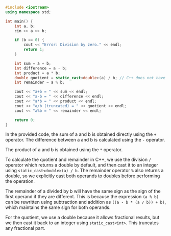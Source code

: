 ```cpp
#include <iostream>
using namespace std;

int main() {
    int a, b;
    cin >> a >> b;

    if (b == 0) {
        cout << "Error: Division by zero." << endl;
        return 1;
    }

    int sum = a + b;
    int difference = a - b;
    int product = a * b;
    double quotient = static_cast<double>(a) / b; // C++ does not have truncation towards 0 like C
    int remainder = a % b;

    cout << "a+b = " << sum << endl;
    cout << "a-b = " << difference << endl;
    cout << "a*b = " << product << endl;
    cout << "a/b (truncated) = " << quotient << endl;
    cout << "a%b = " << remainder << endl;

    return 0;
}
```
In the provided code, the sum of a and b is obtained directly using the `+` operator. The difference between a and b is calculated using the `-` operator.

The product of a and b is obtained using the `*` operator.

To calculate the quotient and remainder in C++, we use the division `/` operator which returns a double by default, and then cast it to an integer using `static_cast<double>(a) / b`. The remainder operator `%` also returns a double, so we explicitly cast both operands to doubles before performing the operation.

The remainder of a divided by b will have the same sign as the sign of the first operand if they are different. This is because the expression `(a % b)` can be rewritten using subtraction and addition as `((a - b * (a / b)) + b)`, which maintains the same sign for both operands.

For the quotient, we use a double because it allows fractional results, but we then cast it back to an integer using `static_cast<int>`. This truncates any fractional part.
